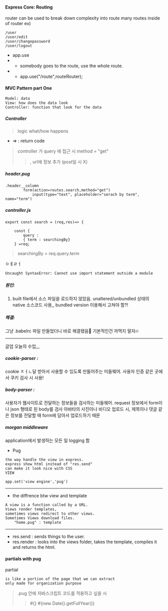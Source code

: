 #### Express Core: Routing

router can be used to break down complexity into route
many routes inside of router
ex)
```
/user
/user/edit
/user/changepassword
/user/logout
```

* app.use
* * somebody goes to the route, use the whole route.
* * app.use("/route",routeRouter);

#### MVC Pattern part One
```
Model: data
View: how does the data look
Controller: function that look for the data
```

##### Controller
> logic what/how happens 


* => : return code



> controller 가 query 에 접근 시 method = "get"
> > , url에 정보 추가 (post일 시 X) 

##### header.pug
```
.header__column
        form(action=routes.search,method="get")
            input(type="text", placeholder="serach by term", name="term")

```

##### controller.js
```
export const search = (req,res)=> {

    const {
        query : 
        { term : searchingBy}
    } =req;
```

> searchingBy  = req.query.term


ㅇㅔㄹㅓ
```
Uncaught SyntaxError: Cannot use import statement outside a module
```
##### 원인: 
1) built file에서 소스 파일을 로드하지 않았음.
unaltered/unbundled 상태의 native 소스코드 사용,,
bundled version 이용해서 고쳐야 함?!

##### 해결:
그냥 .babelrc 파일 만들었더니 바로 해결됐음🎊
기본적인건 까먹지 말자🔥

***

글엄 오늘의 수업,,,

##### cookie-parser : 
cookie ㅈㅓㄴ달 받아서 사용할 수 있도록 만들어주는 미들웨어.
사용자 인증 같은 곳에서 쿠키 검사 시 사용!

##### body-parser :
사용자가 웹사이트로 전달하는 정보들을 검사하는 미들웨어.
request 정보에서 form이나 json 형태로 된 body를 검사
아바타의 사진이나 비디오 업로드 시, 제목이나 댓글 같은 정보를 전달할 때 form에 담아서 업로드하기 때문

##### morgan middleware
application에서 발생하는 모든 일 logging 함 

* Pug
```
the way handle the view in express.
express show html instead of "res.send"
can make it look nice with CSS
VIEW
```
```
app.set('view engine','pug')
```
* * *

* the diffrence btw view and template
```
A view is a function called by a URL.
Views render templates, 
sometimes views redirect to other views. 
Sometimes Views download files.
    "home.pug" : template

```
***

* res.send : sends things to the user.
* res.render : looks into the views folder, 
    takes the template, compiles it 
    and returns the html.


#### partials with pug

partial
```
is like a portion of the page that we can extract
only made for organization purpose
```

> .pug 안에 자바스크립트 코드를 적용하고 싶을 시
>   > #{} 
>   >#{new Date().getFullYear()}
